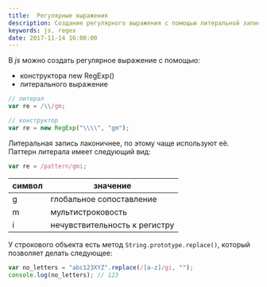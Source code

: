 ```yaml
---
title:  Регулярные выражения
description: Создание регулярного выражения с помощью литеральной записи и конструктора в JavaScript.
keywords: js, regex
date: 2017-11-14 16:00:00
---
```


В *js* можно создать регулярное выражение с помощью:

+ конструктора new RegExp()
+ литерального выражение

```js
// литерал
var re = /\\/gm;

// конструктор
var re = new RegExp("\\\\", "gm");
```

Литеральная запись лаконичнее, по этому чаще используют её. Паттерн литерала имеет следующий вид:

```js
var re = /pattern/gmi;
```

символ | значение
--- | ---
g | глобальное сопоставление
m | мультистроковость
i | нечувствительность к регистру

У строкового объекта есть метод `String.prototype.replace()`, который позволяет делать следующее:

```js
var no_letters = "abc123XYZ".replace(/[a-z]/gi, "");
console.log(no_letters); // 123
```